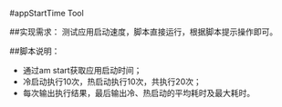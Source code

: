 #appStartTime Tool

##实现需求：
测试应用启动速度，脚本直接运行，根据脚本提示操作即可。

##脚本说明：
* 通过am start获取应用启动时间；
* 冷启动执行10次，热启动执行10次，共执行20次；
* 每次输出执行结果，最后输出冷、热启动的平均耗时及最大耗时。